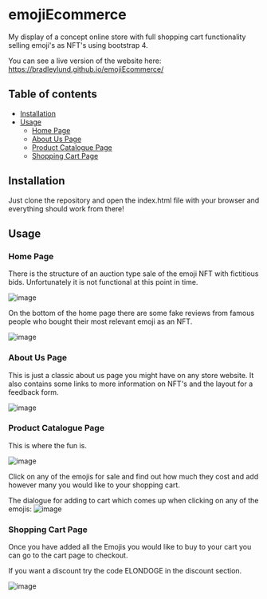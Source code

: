 # emojiEcommerce

My display of a concept online store with full shopping cart functionality selling emoji's as NFT's using bootstrap 4.

You can see a live version of the website here: https://bradleylund.github.io/emojiEcommerce/

## Table of contents
* [Installation](https://github.com/BradleyLund/emojiEcommerce/blob/main/README.md#installation)
* [Usage](https://github.com/BradleyLund/emojiEcommerce/blob/main/README.md#usage)
  * [Home Page](https://github.com/BradleyLund/emojiEcommerce/blob/main/README.md#home-page)
  * [About Us Page](https://github.com/BradleyLund/emojiEcommerce/blob/main/README.md#about-us-page)
  * [Product Catalogue Page](https://github.com/BradleyLund/emojiEcommerce/blob/main/README.md#product-catalogue-page)
  * [Shopping Cart Page](https://github.com/BradleyLund/emojiEcommerce/blob/main/README.md#shopping-cart-page)

## Installation

Just clone the repository and open the index.html file with your browser and everything should work from there!

## Usage

### Home Page

There is the structure of an auction type sale of the emoji NFT with fictitious bids.
Unfortunately it is not functional at this point in time.

![image](https://user-images.githubusercontent.com/30146165/118397219-4ae51500-b653-11eb-9de2-a81411082493.png)

On the bottom of the home page there are some fake reviews from famous people who bought their most relevant emoji as an NFT.

![image](https://user-images.githubusercontent.com/30146165/118397314-ad3e1580-b653-11eb-8ab0-3621fc82b4cf.png)

### About Us Page

This is just a classic about us page you might have on any store website. It also contains some links to more information on NFT's and the layout for a feedback form.

![image](https://user-images.githubusercontent.com/30146165/118397442-43723b80-b654-11eb-97d6-0893b120a505.png)


### Product Catalogue Page

This is where the fun is. 

![image](https://user-images.githubusercontent.com/30146165/118397470-71f01680-b654-11eb-9050-f708758f68a8.png)

Click on any of the emojis for sale and find out how much they cost and add however many you would like to your shopping cart.

The dialogue for adding to cart which comes up when clicking on any of the emojis:
![image](https://user-images.githubusercontent.com/30146165/118397551-d317ea00-b654-11eb-8536-f75ea7fd7bef.png)

### Shopping Cart Page

Once you have added all the Emojis you would like to buy to your cart you can go to the cart page to checkout.

If you want a discount try the code ELONDOGE in the discount section.

![image](https://user-images.githubusercontent.com/30146165/118397582-0d818700-b655-11eb-9a84-cebfeded0abf.png)
